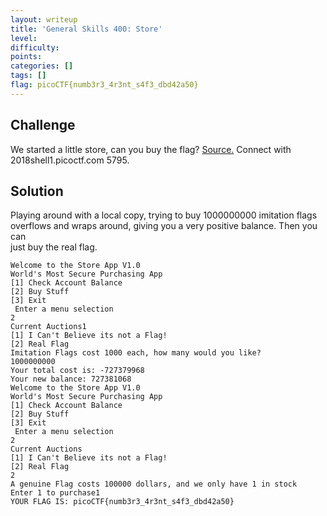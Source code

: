 ```yaml
---
layout: writeup
title: 'General Skills 400: Store'
level: 
difficulty: 
points: 
categories: []
tags: []
flag: picoCTF{numb3r3_4r3nt_s4f3_dbd42a50}
---
```

## Challenge

We started a little store, can you buy the flag?
[Source.](./writeupfiles/store.c) Connect with 2018shell1.picoctf.com
5795.

## Solution

Playing around with a local copy, trying to buy 1000000000 imitation
flags  
overflows and wraps around, giving you a very positive balance. Then you
can  
just buy the real flag.

    Welcome to the Store App V1.0
    World's Most Secure Purchasing App
    [1] Check Account Balance
    [2] Buy Stuff
    [3] Exit
     Enter a menu selection
    2
    Current Auctions1
    [1] I Can't Believe its not a Flag!
    [2] Real Flag
    Imitation Flags cost 1000 each, how many would you like?
    1000000000
    Your total cost is: -727379968
    Your new balance: 727381068
    Welcome to the Store App V1.0
    World's Most Secure Purchasing App
    [1] Check Account Balance
    [2] Buy Stuff
    [3] Exit
     Enter a menu selection
    2
    Current Auctions
    [1] I Can't Believe its not a Flag!
    [2] Real Flag
    2
    A genuine Flag costs 100000 dollars, and we only have 1 in stock
    Enter 1 to purchase1
    YOUR FLAG IS: picoCTF{numb3r3_4r3nt_s4f3_dbd42a50}

